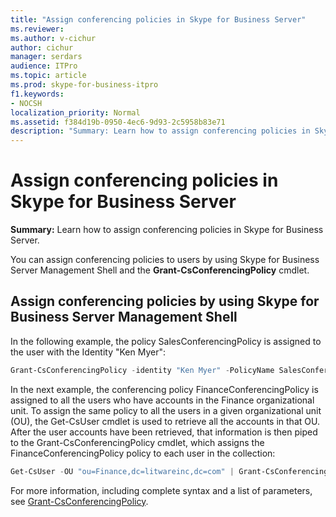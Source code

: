 ```yaml
---
title: "Assign conferencing policies in Skype for Business Server"
ms.reviewer: 
ms.author: v-cichur
author: cichur
manager: serdars
audience: ITPro
ms.topic: article
ms.prod: skype-for-business-itpro
f1.keywords:
- NOCSH
localization_priority: Normal
ms.assetid: f384d19b-0950-4ec6-9d93-2c5958b83e71
description: "Summary: Learn how to assign conferencing policies in Skype for Business Server."
---
```


# Assign conferencing policies in Skype for Business Server
 
**Summary:** Learn how to assign conferencing policies in Skype for Business Server.
  
You can assign conferencing policies to users by using Skype for Business Server Management Shell and the **Grant-CsConferencingPolicy** cmdlet.
  
## Assign conferencing policies by using Skype for Business Server Management Shell

In the following example, the policy SalesConferencingPolicy is assigned to the user with the Identity "Ken Myer":
  
```PowerShell
Grant-CsConferencingPolicy -identity "Ken Myer" -PolicyName SalesConferencingPolicy
```

In the next example, the conferencing policy FinanceConferencingPolicy is assigned to all the users who have accounts in the Finance organizational unit. To assign the same policy to all the users in a given organizational unit (OU), the Get-CsUser cmdlet is used to retrieve all the accounts in that OU. After the user accounts have been retrieved, that information is then piped to the Grant-CsConferencingPolicy cmdlet, which assigns the FinanceConferencingPolicy policy to each user in the collection:
  
```PowerShell
Get-CsUser -OU "ou=Finance,dc=litwareinc,dc=com" | Grant-CsConferencingPolicy -PolicyName FinanceConferencingPolicy
```

For more information, including complete syntax and a list of parameters, see [Grant-CsConferencingPolicy](https://docs.microsoft.com/powershell/module/skype/grant-csconferencingpolicy?view=skype-ps).
  

